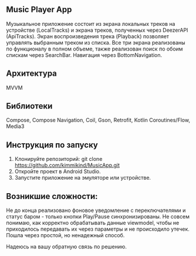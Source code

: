 ## Music Player App
Музыкальное приложение состоит из экрана локальных треков на устройстве (LocalTracks) и экрана треков, полученных через DeezerAPI (ApiTracks).
Экран воспроизведения трека (Playback) позволяет управлять выбранным треком из списка. 
Все три экрана реализованы по функционалу в полном объеме, также реализован поиск по обоим спискам через SearchBar. Навигация через BottomNavigation.
## Архитектура 
MVVM
## Библиотеки 
Compose, Compose Navigation, Coil, Gson, Retrofit, Kotlin Coroutines/Flow, Media3
## Инструкция по запуску
1. Клонируйте репозиторий:
   git clone https://github.com/kimmikind/MusicApp.git
2. Откройте проект в Android Studio.
3. Запустите приложение на эмуляторе или устройстве.
## Возникшие сложности:
Не до конца реализовано фоновое уведомление с переключателями и статус баром - только кнопки Play/Pause синхронизированы.
Не совсем понимаю, как корректно обрабатывать данные viewmodel, чтобы не приходилось передавать их через параметры и не происходило утечек. Пошла через простой, но ненадежный способ.

Надеюсь на вашу обратную связь по решению.

